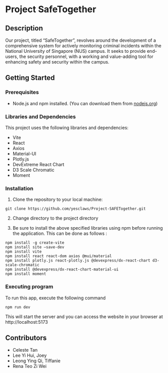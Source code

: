
# Project SafeTogether 


## Description

Our project, titled “SafeTogether”,  revolves around the development of a comprehensive system for actively monitoring criminal incidents within the National University of Singapore (NUS) campus. It seeks to provide end-users, the security personnel, with a working and value-adding tool for enhancing safety and security within the campus.



## Getting Started

### Prerequisites

- Node.js and npm installed. (You can download them from [nodejs.org](https://nodejs.org/))

### Libraries and Dependencies

This project uses the following libraries and dependencies:

- Vite
- React
- Axios
- Material-UI
- Plotly.js
- DevExtreme React Chart
- D3 Scale Chromatic
- Moment

### Installation 

1. Clone the repository to your local machine: 
```
git clone https://github.com/yesclaws/Project-SAFETogether.git
```

2. Change directory to the project directory 

3. Be sure to install the above specified libraries using npm before running the application. 
This can be done as follows :

```
npm install -g create-vite
npm install site —save-dev
npm install vite 
npm install react react-dom axios @mui/material
npm install plotly.js react-plotly.js @devexpress/dx-react-chart d3-scale-chromatic
npm install @devexpress/dx-react-chart-material-ui
npm install moment 

```

### Executing program
To run this app, execute the following command 
```
npm run dev
```
This will start the server and you can access the website in your browser at http://localhost:5173 


## Contributors 
- Celeste Tan 
- Lee Yi Hui, Joey
- Leong Ying Qi, Tiffanie 
- Rena Teo Zi Wei
